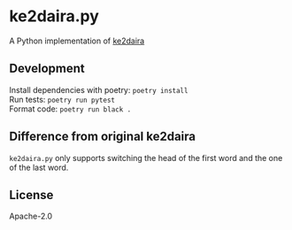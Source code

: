 # ke2daira.py

A Python implementation of [ke2daira](https://github.com/ryuichiueda/ke2daira)

## Development

Install dependencies with poetry: `poetry install` \
Run tests: `poetry run pytest` \
Format code: `poetry run black .`


## Difference from original ke2daira

`ke2daira.py` only supports switching the head of the first word and the one of the last word.

## License

Apache-2.0